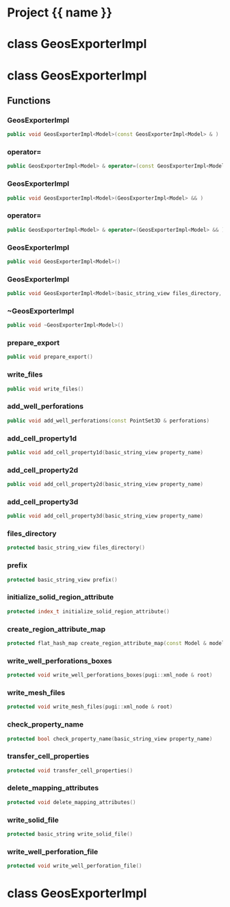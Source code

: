 <script setup>
import {useRoute} from 'vitepress'
const {path} = useRoute()
const tokens = path.split('/')
const words = tokens[2].split('-');
for (let i = 0; i < words.length; i++) {
    words[i] = words[i].charAt(0).toUpperCase() + words[i].slice(1);
    words[i] = words[i].replace('geode', 'Geode')
}
const name = words.join('-');
</script>
# Project {{ name }}

# class GeosExporterImpl


# class GeosExporterImpl


## Functions

### GeosExporterImpl

```cpp
public void GeosExporterImpl<Model>(const GeosExporterImpl<Model> & )
```


### operator=

```cpp
public GeosExporterImpl<Model> & operator=(const GeosExporterImpl<Model> & )
```


### GeosExporterImpl

```cpp
public void GeosExporterImpl<Model>(GeosExporterImpl<Model> && )
```


### operator=

```cpp
public GeosExporterImpl<Model> & operator=(GeosExporterImpl<Model> && )
```


### GeosExporterImpl

```cpp
public void GeosExporterImpl<Model>()
```


### GeosExporterImpl

```cpp
public void GeosExporterImpl<Model>(basic_string_view files_directory, const Model & model)
```


### ~GeosExporterImpl

```cpp
public void ~GeosExporterImpl<Model>()
```


### prepare_export

```cpp
public void prepare_export()
```


### write_files

```cpp
public void write_files()
```


### add_well_perforations

```cpp
public void add_well_perforations(const PointSet3D & perforations)
```


### add_cell_property1d

```cpp
public void add_cell_property1d(basic_string_view property_name)
```


### add_cell_property2d

```cpp
public void add_cell_property2d(basic_string_view property_name)
```


### add_cell_property3d

```cpp
public void add_cell_property3d(basic_string_view property_name)
```


### files_directory

```cpp
protected basic_string_view files_directory()
```


### prefix

```cpp
protected basic_string_view prefix()
```


### initialize_solid_region_attribute

```cpp
protected index_t initialize_solid_region_attribute()
```


### create_region_attribute_map

```cpp
protected flat_hash_map create_region_attribute_map(const Model & model)
```

### write_well_perforations_boxes

```cpp
protected void write_well_perforations_boxes(pugi::xml_node & root)
```


### write_mesh_files

```cpp
protected void write_mesh_files(pugi::xml_node & root)
```


### check_property_name

```cpp
protected bool check_property_name(basic_string_view property_name)
```


### transfer_cell_properties

```cpp
protected void transfer_cell_properties()
```


### delete_mapping_attributes

```cpp
protected void delete_mapping_attributes()
```

### write_solid_file

```cpp
protected basic_string write_solid_file()
```


### write_well_perforation_file

```cpp
protected void write_well_perforation_file()
```




# class GeosExporterImpl


